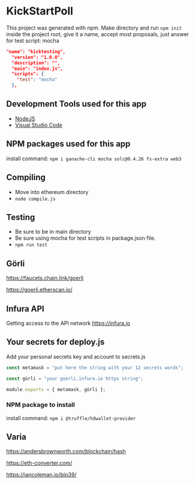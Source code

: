 # KickStartPoll

This project was generated with npm.
Make directory and run `npm init` inside the project root, give it a name, accept most proposals, just answer for test script: mocha

```json
"name": "kicktesting",
  "version": "1.0.0",
  "description": "",
  "main": "index.js",
  "scripts": {
    "test": "mocha"
  },
```

## Development Tools used for this app

- [NodeJS](https://nodejs.org/)
- [Visual Studio Code](https://code.visualstudio.com/)

## NPM packages used for this app

install command:
`npm i ganache-cli mocha solc@0.4.26 fs-extra web3`

## Compiling

- Move into ethereum directory
- `node compile.js`

## Testing

- Be sure to be in main directory
- Be sure using mocha for test scripts in package.json file.
- `npm run test`

## Görli

https://faucets.chain.link/goerli

https://goerli.etherscan.io/

## Infura API

Getting access to the API network
https://infura.io

## Your secrets for deploy.js

Add your personal secrets key and account to secrets.js

```js
const metamask = "put here the string with your 12 secrets words";

const görli = "your goerli.infura.io https string";

module.exports = { metamask, görli };
```

### NPM package to install

install command:
`npm i @truffle/hdwallet-provider`

## Varia

https://andersbrownworth.com/blockchain/hash

https://eth-converter.com/

https://iancoleman.io/bip39/
